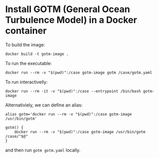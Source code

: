 #  Install GOTM (General Ocean Turbulence Model) in a Docker container

To build the image:

```
docker build -t gotm-image .
```

To run the executable:

```
docker run --rm -v "$(pwd)":/case gotm-image gotm /case/gotm.yaml
```

To run interactivelly:

```
docker run --rm -it -v "$(pwd)":/case --entrypoint /bin/bash gotm-image
```

Alternativiely, we can define an alias:

```
alias gotm='docker run --rm -v "$(pwd)":/case gotm-image /usr/bin/gotm'
```

```
gotm() {
    docker run --rm -v "$(pwd)":/case gotm-image /usr/bin/gotm /case/"$@"
}
```

and then run `gotm gotm.yaml` locally.
